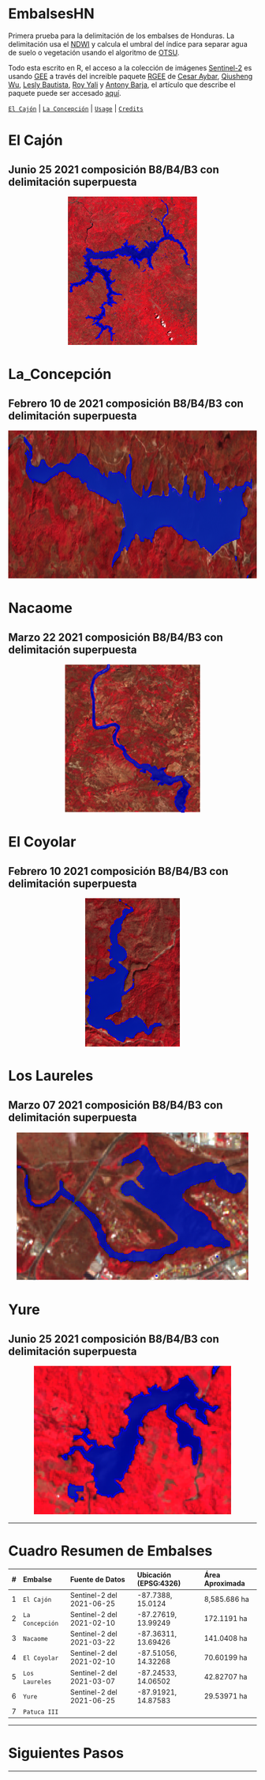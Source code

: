 # EmbalsesHN

Primera prueba para la delimitación de los embalses de Honduras. La delimitación usa el [NDWI](https://en.wikipedia.org/wiki/Normalized_difference_water_index) y calcula el umbral del índice para separar agua de suelo o vegetación usando el algoritmo de [OTSU](https://en.wikipedia.org/wiki/Otsu%27s_method).

Todo esta escrito en R, el acceso a la colección de imágenes [Sentinel-2](https://sentinel.esa.int/web/sentinel/missions/sentinel-2) es usando [GEE](https://www.sciencedirect.com/science/article/pii/S0034425717302900) a través del increible paquete [RGEE](https://csaybar.github.io/rgee-examples/) de [Cesar Aybar](https://csaybar.github.io/), [Qiusheng Wu](https://geography.utk.edu/about-us/faculty/dr-qiusheng-wu/), [Lesly Bautista](https://orcid.org/0000-0003-3523-8687), [Roy Yali](https://ryali93.github.io/en/) y [Antony Barja](https://github.com/ambarja), el artículo que describe el paquete puede ser accesado [aquí](https://joss.theoj.org/papers/10.21105/joss.02272). 

[`El Cajón`](#El_Cajón) \| [`La Concepción`](#La_Concepción) \|
[`Usage`](#Usage) \| [`Credits`](#Credits)

# El Cajón

## Junio 25 2021 composición B8/B4/B3 con delimitación superpuesta

<p align="center">
<img src="imagenes/Cajon2.png" height="300"/>
</p>

# La_Concepción

## Febrero 10 de 2021 composición B8/B4/B3 con delimitación superpuesta

<p align="center">
<img src="imagenes/dos.png" height="300"/>
</p>

# Nacaome

## Marzo 22 2021 composición B8/B4/B3 con delimitación superpuesta

<p align="center">
<img src="imagenes/Nacaome2.png" height="300"/>
</p>

# El Coyolar

## Febrero 10 2021 composición B8/B4/B3 con delimitación superpuesta

<p align="center">
<img src="imagenes/Coyolar2.png" height="300"/>
</p>

# Los Laureles

## Marzo 07 2021 composición B8/B4/B3 con delimitación superpuesta

<p align="center">
<img src="imagenes/Laureles2.png" height="300"/>
</p>


# Yure

## Junio 25 2021 composición B8/B4/B3 con delimitación superpuesta

<p align="center">
<img src="imagenes/Yure2.png" height="300"/>
</p>


***

# Cuadro Resumen de Embalses

| # | Embalse | Fuente de Datos | Ubicación (EPSG:4326) | Área Aproximada |
| :---: | :--- | :--- | :--- | :---|
| 1 | `El Cajón` | Sentinel-2 del 2021-06-25 | -87.7388, 15.0124  |  8,585.686 ha|
| 2 | `La Concepción` | Sentinel-2 del 2021-02-10 | -87.27619, 13.99249  | 172.1191 ha|
| 3 | `Nacaome` |Sentinel-2 del 2021-03-22 | -87.36311, 13.69426  | 141.0408 ha|
| 4 | `El Coyolar` |Sentinel-2 del 2021-02-10 | -87.51056, 14.32268   | 70.60199 ha|
| 5 | `Los Laureles` | Sentinel-2 del 2021-03-07  | -87.24533, 14.06502  | 42.82707 ha  |
| 6 | `Yure` | Sentinel-2 del 2021-06-25 | -87.91921, 14.87583  | 29.53971 ha|
| 7 | `Patuca III` |  |   |  |

***

# Siguientes Pasos

***
